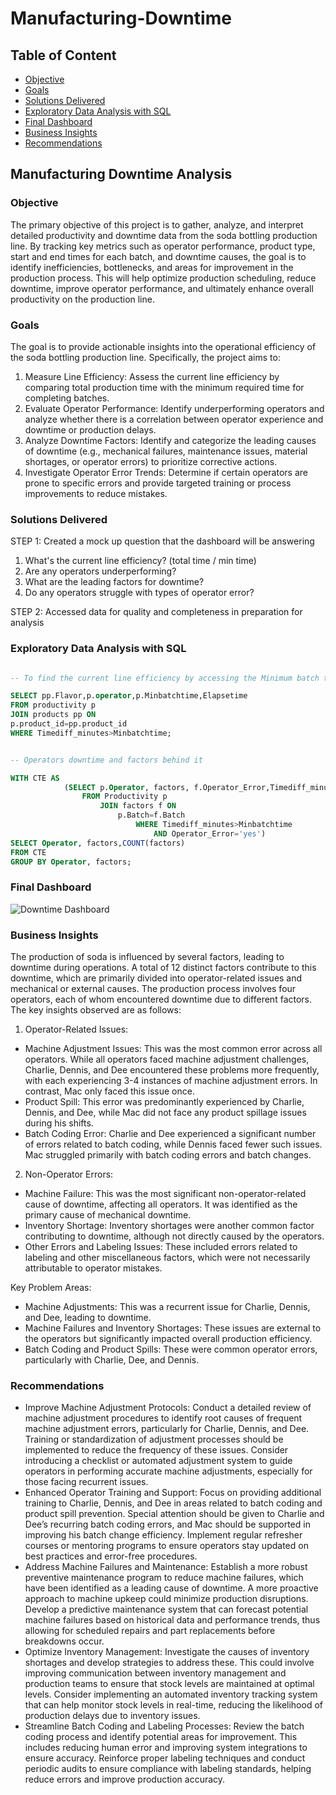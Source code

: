 # Manufacturing-Downtime

## Table of Content
- [Objective](#objective)
- [Goals](#goals)
- [Solutions Delivered](#solutions-delivered)
- [Exploratory Data Analysis with SQL](#exploratory-data-analysis-with-sql)
- [Final Dashboard](#final-dashboard)
- [Business Insights](#business-insights)
- [Recommendations](recommendations)
  
## Manufacturing Downtime Analysis
### Objective
The primary objective of this project is to gather, analyze, and interpret detailed productivity and downtime data from the soda bottling production line. By tracking key metrics such as operator performance, product type, start and end times for each batch, and downtime causes, the goal is to identify inefficiencies, bottlenecks, and areas for improvement in the production process. This will help optimize production scheduling, reduce downtime, improve operator performance, and ultimately enhance overall productivity on the production line.
### Goals
The goal is to provide actionable insights into the operational efficiency of the soda bottling production line. Specifically, the project aims to:
1.	Measure Line Efficiency: Assess the current line efficiency by comparing total production time with the minimum required time for completing batches.
2.	Evaluate Operator Performance: Identify underperforming operators and analyze whether there is a correlation between operator experience and downtime or production delays.
3.	Analyze Downtime Factors: Identify and categorize the leading causes of downtime (e.g., mechanical failures, maintenance issues, material shortages, or operator errors) to prioritize corrective actions.
4.	Investigate Operator Error Trends: Determine if certain operators are prone to specific errors and provide targeted training or process improvements to reduce mistakes.
### Solutions Delivered
STEP 1: Created a mock up question that the dashboard will be answering
1.	What's the current line efficiency? (total time / min time)
2.	Are any operators underperforming?
3.	What are the leading factors for downtime?
4.	Do any operators struggle with types of operator error?

STEP 2: Accessed data for quality and completeness in preparation for analysis

### Exploratory Data Analysis with SQL

```sql

-- To find the current line efficiency by accessing the Minimum batch time against the production time

SELECT pp.Flavor,p.operator,p.Minbatchtime,Elapsetime
FROM productivity p
JOIN products pp ON
p.product_id=pp.product_id
WHERE Timediff_minutes>Minbatchtime;
```

```sql

-- Operators downtime and factors behind it

WITH CTE AS 
			(SELECT p.Operator, factors, f.Operator_Error,Timediff_minutes,Minbatchtime,p.Batch
				FROM Productivity p
					JOIN factors f ON 
						p.Batch=f.Batch
							WHERE Timediff_minutes>Minbatchtime
								AND Operator_Error='yes')
SELECT Operator, factors,COUNT(factors)
FROM CTE
GROUP BY Operator, factors;
```

### Final Dashboard


![Downtime Dashboard](https://github.com/user-attachments/assets/b514b053-c7cc-494a-9a9b-d706fce2b0f8)

### Business Insights

The production of soda is influenced by several factors, leading to downtime during operations. A total of 12 distinct factors contribute to this downtime, which are primarily divided into operator-related issues and mechanical or external causes. The production process involves four operators, each of whom encountered downtime due to different factors. The key insights observed are as follows:
1.	Operator-Related Issues:
- Machine Adjustment Issues: This was the most common error across all operators. While all operators faced machine adjustment challenges, Charlie, Dennis, and Dee encountered these problems more frequently, with each experiencing 3-4 instances of machine adjustment errors. In contrast, Mac only faced this issue once.
- Product Spill: This error was predominantly experienced by Charlie, Dennis, and Dee, while Mac did not face any product spillage issues during his shifts.
- Batch Coding Error: Charlie and Dee experienced a significant number of errors related to batch coding, while Dennis faced fewer such issues. Mac struggled primarily with batch coding errors and batch changes.
2.	Non-Operator Errors:
- Machine Failure: This was the most significant non-operator-related cause of downtime, affecting all operators. It was identified as the primary cause of mechanical downtime.
- Inventory Shortage: Inventory shortages were another common factor contributing to downtime, although not directly caused by the operators.
- Other Errors and Labeling Issues: These included errors related to labeling and other miscellaneous factors, which were not necessarily attributable to operator mistakes.
  
Key Problem Areas:
- Machine Adjustments: This was a recurrent issue for Charlie, Dennis, and Dee, leading to downtime.
- Machine Failures and Inventory Shortages: These issues are external to the operators but significantly impacted overall production efficiency.
- Batch Coding and Product Spills: These were common operator errors, particularly with Charlie, Dee, and Dennis.

### Recommendations
- Improve Machine Adjustment Protocols: Conduct a detailed review of machine adjustment procedures to identify root causes of frequent machine adjustment errors, particularly for Charlie, Dennis, and Dee. Training or standardization of adjustment processes should be implemented to reduce the frequency of these issues.
Consider introducing a checklist or automated adjustment system to guide operators in performing accurate machine adjustments, especially for those facing recurrent issues.
- Enhanced Operator Training and Support: Focus on providing additional training to Charlie, Dennis, and Dee in areas related to batch coding and product spill prevention. Special attention should be given to Charlie and Dee’s recurring batch coding errors, and Mac should be supported in improving his batch change efficiency.
Implement regular refresher courses or mentoring programs to ensure operators stay updated on best practices and error-free procedures.
- Address Machine Failures and Maintenance: Establish a more robust preventive maintenance program to reduce machine failures, which have been identified as a leading cause of downtime. A more proactive approach to machine upkeep could minimize production disruptions.
Develop a predictive maintenance system that can forecast potential machine failures based on historical data and performance trends, thus allowing for scheduled repairs and part replacements before breakdowns occur.
- Optimize Inventory Management: Investigate the causes of inventory shortages and develop strategies to address these. This could involve improving communication between inventory management and production teams to ensure that stock levels are maintained at optimal levels.
Consider implementing an automated inventory tracking system that can help monitor stock levels in real-time, reducing the likelihood of production delays due to inventory issues.
- Streamline Batch Coding and Labeling Processes: Review the batch coding process and identify potential areas for improvement. This includes reducing human error and improving system integrations to ensure accuracy.
Reinforce proper labeling techniques and conduct periodic audits to ensure compliance with labeling standards, helping reduce errors and improve production accuracy.

